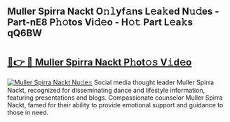 ## Muller Spirra Nackt O𝚗𝚕yf𝚊ns L𝚎a𝚔ed N𝚞𝚍es - Part-nE8 P𝚑𝚘tos Vi𝚍𝚎o - H𝚘𝚝 Part L𝚎a𝚔s qQ6BW

# <h2><a href="http://kff6elg.oniu.top/?m=Muller+Spirra+Nackt">🔗👉 🔴 Muller Spirra Nackt P𝚑ot𝚘𝚜 V𝚒d𝚎o</a></h2>

[![Muller Spirra Nackt Nu𝚍e𝚜](https://i.imgur.com/0qMVB7G.gif)](http://kff6elg.oniu.top/?m=Muller+Spirra+Nackt)
Social media thought leader Muller Spirra Nackt, recognized for disseminating dance and lifestyle information, featuring presentations and blogs. Compassionate counselor Muller Spirra Nackt, famed for their ability to provide emotional support and guidance to those in need.  
